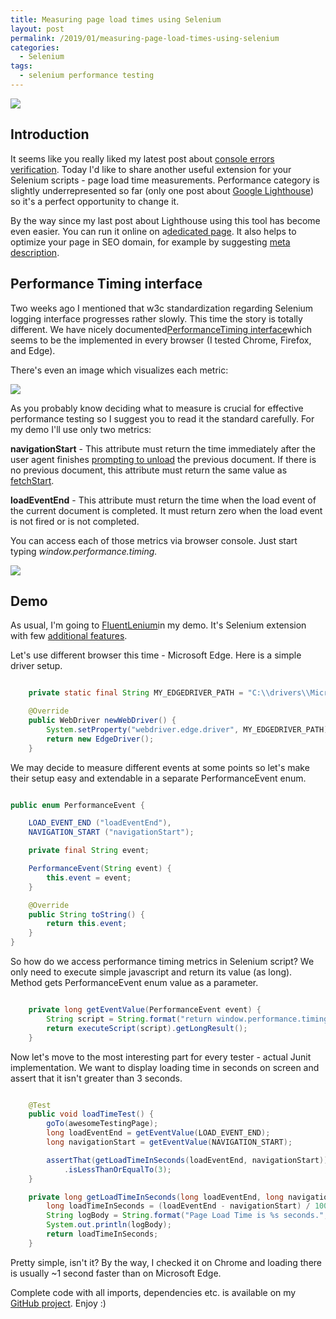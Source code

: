 ```yaml
---
title: Measuring page load times using Selenium
layout: post
permalink: /2019/01/measuring-page-load-times-using-selenium
categories:
  - Selenium
tags:
  - selenium performance testing 
---
```


![](/images/blog/kisscc0-computer-icons-performance-indicator-drawing-bench-performance-by-cyberang3l-5b74ed3ee8fa74.5190956615343895669543.png)

## Introduction

It seems like you really liked my latest post about [console errors verification](https://www.awesome-testing.com/2019/01/adding-console-error-log-verification.html). Today I'd like to share another useful extension for your Selenium scripts - page load time measurements. Performance category is slightly underrepresented so far (only one post about [Google Lighthouse](https://www.awesome-testing.com/2018/03/five-minutes-performance-report-with.html)) so it's a perfect opportunity to change it.

By the way since my last post about Lighthouse using this tool has become even easier. You can run it online on a[dedicated page](https://web.dev/measure). It also helps to optimize your page in SEO domain, for example by suggesting [meta description](https://github.com/FluentLenium/FluentLenium/pull/687).

## Performance Timing interface

Two weeks ago I mentioned that w3c standardization regarding Selenium logging interface progresses rather slowly. This time the story is totally different. We have nicely documented[PerformanceTiming interface](https://www.w3.org/TR/navigation-timing/#sec-navigation-timing-interface)which seems to be the implemented in every browser (I tested Chrome, Firefox, and Edge).

There's even an image which visualizes each metric:

![](/images/blog/timing-overview.png)

As you probably know deciding what to measure is crucial for effective performance testing so I suggest you to read it the standard carefully. For my demo I'll use only two metrics:

**navigationStart** - This attribute must return the time immediately after the user agent finishes [prompting to unload](http://www.w3.org/TR/html5/browsers.html#prompt-to-unload-a-document) the previous document. If there is no previous document, this attribute must return the same value as [fetchStart](https://www.w3.org/TR/navigation-timing/#dom-performancetiming-fetchstart).

**loadEventEnd** - This attribute must return the time when the load event of the current document is completed. It must return zero when the load event is not fired or is not completed.

You can access each of those metrics via browser console. Just start typing _window.performance.timing._

![](/images/blog/perfapi.png)

## Demo

As usual, I'm going to [FluentLenium](https://github.com/FluentLenium/FluentLenium)in my demo. It's Selenium extension with few [additional features](https://fluentlenium.com/).

Let's use different browser this time - Microsoft Edge. Here is a simple driver setup.

```java

    private static final String MY_EDGEDRIVER_PATH = "C:\\drivers\\MicrosoftWebDriver.exe";

    @Override
    public WebDriver newWebDriver() {
        System.setProperty("webdriver.edge.driver", MY_EDGEDRIVER_PATH);
        return new EdgeDriver();
    }

```

We may decide to measure different events at some points so let's make their setup easy and extendable in a separate PerformanceEvent enum.

```java

public enum PerformanceEvent {

    LOAD_EVENT_END ("loadEventEnd"),
    NAVIGATION_START ("navigationStart");

    private final String event;

    PerformanceEvent(String event) {
        this.event = event;
    }

    @Override
    public String toString() {
        return this.event;
    }
}

```

So how do we access performance timing metrics in Selenium script? We only need to execute simple javascript and return its value (as long). Method gets PerformanceEvent enum value as a parameter.

```java

    private long getEventValue(PerformanceEvent event) {
        String script = String.format("return window.performance.timing.%s;", event);
        return executeScript(script).getLongResult();
    }

```

Now let's move to the most interesting part for every tester - actual Junit implementation. We want to display loading time in seconds on screen and assert that it isn't greater than 3 seconds.

```java

    @Test
    public void loadTimeTest() {
        goTo(awesomeTestingPage);
        long loadEventEnd = getEventValue(LOAD_EVENT_END);
        long navigationStart = getEventValue(NAVIGATION_START);

        assertThat(getLoadTimeInSeconds(loadEventEnd, navigationStart))
            .isLessThanOrEqualTo(3);
    }

    private long getLoadTimeInSeconds(long loadEventEnd, long navigationStart) {
        long loadTimeInSeconds = (loadEventEnd - navigationStart) / 1000;
        String logBody = String.format("Page Load Time is %s seconds.", loadTimeInSeconds);
        System.out.println(logBody);
        return loadTimeInSeconds;
    }

```

Pretty simple, isn't it? By the way, I checked it on Chrome and loading there is usually ~1 second faster than on Microsoft Edge.

Complete code with all imports, dependencies etc. is available on my [GitHub project](https://github.com/slawekradzyminski/AwesomeTesting/tree/2a1526ea8b07dbd18a7960ffa8845beff5083616/src/test/java/com/awesome/testing/performance/timing). Enjoy :)
